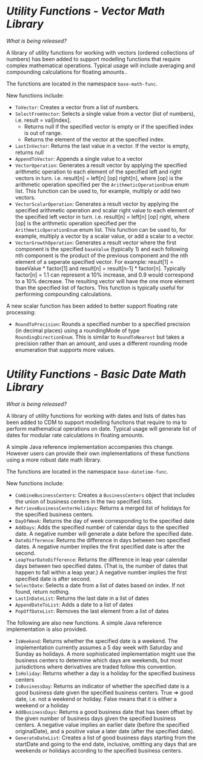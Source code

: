 # *Utility Functions - Vector Math Library*

_What is being released?_

A library of utility functions for working with vectors (ordered collections of numbers) has been added to support modelling functions that require complex mathematical operations.  Typical usage will include averaging and compounding calculations for floating amounts..

The functions are located in the namespace `base-math-func`.

New functions include:

* `ToVector`: Creates a vector from a list of numbers.
* `SelectFromVector`: Selects a single value from a vector (list of numbers), i.e. result = val[index].  
  * Returns null if the specified vector is empty or if the specified index is out of range.  
  * Returns the element of the vector at the specified index.
* `LastInVector`: Returns the last value in a vector.  If the vector is empty, returns null
* `AppendToVector`: Appends a single value to a vector
* `VectorOperation`: Generates a result vector by applying the specified arithmetic operation to each element of the specified left and right vectors in turn.  i.e. result[n] = left[n] [op] right[n], where [op] is the arithmetic operation specified per the `ArithmeticOperationEnum` enum list.  This function can be used to, for example, multiply or add two vectors.
* `VectorScalarOperation`: Generates a result vector by applying the specified arithmetic operation and scalar right value to each element of the specified left vector in turn. i.e. result[n] = left[n] [op] right, where [op] is the arithmetic operation specified per the `ArithmeticOperationEnum` enum list.  This function can be used to, for example, multiply a vector by a scalar value, or add a scalar to a vector.
* `VectorGrowthOperation`: Generates a result vector where the first component is the specified `baseValue` (typically 1) and each following nth component is the product of the previous component and the nth element of a seperate specified vector. For example: result[1] = baseValue * factor[1] and result[n] = result[n-1] * factor[n]. Typically factor[n] = 1.1 can represent a 10% increase, and 0.9 would correspond to a 10% decrease. The resulting vector will have the one more element than the specified list of factors.  This function is typically useful for performing compounding calculations.


A new scalar function has been added to better support floating rate processing:
* `RoundToPrecision`:  Rounds a specified number to a specified precision (in decimal places) using a roundingMode of type `RoundingDirectionEnum`.  This is similar to `RoundToNearest` but takes a precision rather than an amount, and uses a different rounding mode enumeration that supports more values.

# *Utility Functions - Basic Date Math Library*

_What is being released?_

A library of utility functions for working with dates and lists of dates has been added to CDM to support modelling functions that require to ma to perform mathematical operations on date.  Typical usage will  generate list of dates for modular rate calculations in floating amounts.

A simple Java reference implementation accompanies this change. However users can provide their own implementations of these functions using a more robust date math library.

The functions are located in the namespace `base-datetime-func`.

New functions include:

* `CombineBusinessCenters`: Creates a `BusinessCenters` object that includes the union of business centers in the two specified lists.
* `RetrieveBusinessCenterHolidays`: Returns a merged list of holidays for the specified business centers.
* `DayOfWeek`: Returns the day of week corresponding to the specified date
* `AddDays`: Adds the specified number of calendar days to the specified date.  A negative number will generate a date before the specified date.
* `DateDifference`: Returns the difference in days between two specified dates.  A negative number implies the first specified date is after the second.
* `LeapYearDateDifference`: Returns the difference in leap year calendar days between  two specified dates. (That is, the number of dates that happen to fall within a leap year.)  A negative number implies the first specified date is after second.
* `SelectDate`: Selects a date from a list of dates based on index.  If not found, return nothing.
* `LastInDateList`: Returns the last date in a list of dates
* `AppendDateToList`: Adds a date to a list of dates
* `PopOffDateList`:  Removes the last element from a list of dates

The following are also new functions. A simple Java reference implementation is also provided.
* `IsWeekend`: Returns whether the specified date is a weekend.  The implementation currently assumes a 5 day week with Saturday and Sunday as holidays.  A more sophisticated implementation might use the business centers to determine which days are weekends, but most jurisdictions where derivatives are traded follow this convention.
* `IsHoliday`: Returns whether a day is a holiday for the specified business centers
* `IsBusinessDay`: Returns an indicator of whether the specified date is a good business date given the specified business centers.  True => good date, i.e. not a weekend or holiday. False means that it is either a weekend or a holiday
* `AddBusinessDays`: Returns a good business date that has been offset by the given number of business days given the specified business centers.  A negative value implies an earlier date (before the specified originalDate), and a positive value a later date (after the specified date).
* `GenerateDateList`: Creates a list of good business days starting from the startDate and going to the end date, inclusive, omitting any days that are weekends or holidays according to the specified business centers.
